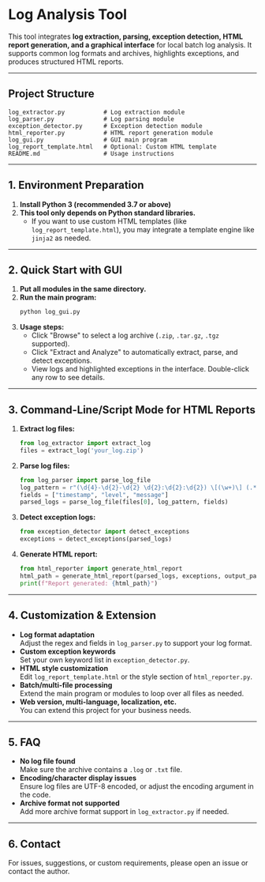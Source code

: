 # Log Analysis Tool

This tool integrates **log extraction, parsing, exception detection, HTML report generation, and a graphical interface** for local batch log analysis. It supports common log formats and archives, highlights exceptions, and produces structured HTML reports.

---

## Project Structure

```
log_extractor.py           # Log extraction module
log_parser.py              # Log parsing module
exception_detector.py      # Exception detection module
html_reporter.py           # HTML report generation module
log_gui.py                 # GUI main program
log_report_template.html   # Optional: Custom HTML template
README.md                  # Usage instructions
```

---

## 1. Environment Preparation

1. **Install Python 3 (recommended 3.7 or above)**
2. **This tool only depends on Python standard libraries.**
   - If you want to use custom HTML templates (like `log_report_template.html`), you may integrate a template engine like `jinja2` as needed.

---

## 2. Quick Start with GUI

1. **Put all modules in the same directory.**
2. **Run the main program:**
    ```bash
    python log_gui.py
    ```
3. **Usage steps:**
   - Click "Browse" to select a log archive (`.zip`, `.tar.gz`, `.tgz` supported).
   - Click "Extract and Analyze" to automatically extract, parse, and detect exceptions.
   - View logs and highlighted exceptions in the interface. Double-click any row to see details.

---

## 3. Command-Line/Script Mode for HTML Reports

1. **Extract log files:**
    ```python
    from log_extractor import extract_log
    files = extract_log('your_log.zip')
    ```

2. **Parse log files:**
    ```python
    from log_parser import parse_log_file
    log_pattern = r"(\d{4}-\d{2}-\d{2} \d{2}:\d{2}:\d{2}) \[(\w+)\] (.*)"
    fields = ["timestamp", "level", "message"]
    parsed_logs = parse_log_file(files[0], log_pattern, fields)
    ```

3. **Detect exception logs:**
    ```python
    from exception_detector import detect_exceptions
    exceptions = detect_exceptions(parsed_logs)
    ```

4. **Generate HTML report:**
    ```python
    from html_reporter import generate_html_report
    html_path = generate_html_report(parsed_logs, exceptions, output_path="log_report.html")
    print(f"Report generated: {html_path}")
    ```

---

## 4. Customization & Extension

- **Log format adaptation**  
  Adjust the regex and fields in `log_parser.py` to support your log format.
- **Custom exception keywords**  
  Set your own keyword list in `exception_detector.py`.
- **HTML style customization**  
  Edit `log_report_template.html` or the style section of `html_reporter.py`.
- **Batch/multi-file processing**  
  Extend the main program or modules to loop over all files as needed.
- **Web version, multi-language, localization, etc.**  
  You can extend this project for your business needs.

---

## 5. FAQ

- **No log file found**  
  Make sure the archive contains a `.log` or `.txt` file.
- **Encoding/character display issues**  
  Ensure log files are UTF-8 encoded, or adjust the encoding argument in the code.
- **Archive format not supported**  
  Add more archive format support in `log_extractor.py` if needed.

---

## 6. Contact

For issues, suggestions, or custom requirements, please open an issue or contact the author.

